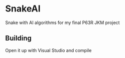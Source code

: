 # SnakeAI

Snake with AI algorithms for my final P63R JKM project

## Building

Open it up with Visual Studio and compile
